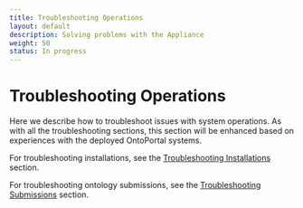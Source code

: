 ```yaml
---
title: Troubleshooting Operations
layout: default
description: Solving problems with the Appliance
weight: 50
status: In progress
---
```


# Troubleshooting Operations

Here we describe how to troubleshoot issues with system operations. 
As with all the troubleshooting sections, 
this section will be enhanced based on experiences with the deployed OntoPortal systems.

For troubleshooting installations, see the <a href="../../steps/troubleshooting_installations">Troubleshooting Installations</a> section.

For troubleshooting ontology submissions, see the <a href="../../ontologies/troubleshooting_submissions">Troubleshooting Submissions</a> section.

## 




